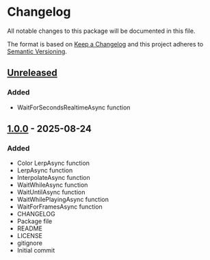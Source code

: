 # Changelog
All notable changes to this package will be documented in this file.

The format is based on [Keep a Changelog](http://keepachangelog.com/en/1.0.0/)
and this project adheres to [Semantic Versioning](http://semver.org/spec/v2.0.0.html).

## [Unreleased]
### Added
- WaitForSecondsRealtimeAsync function

## [1.0.0] - 2025-08-24
### Added
- Color LerpAsync function
- LerpAsync function
- InterpolateAsync function
- WaitWhileAsync function
- WaitUntilAsync function
- WaitWhilePlayingAsync function
- WaitForFramesAsync function
- CHANGELOG
- Package file
- README
- LICENSE
- gitignore
- Initial commit

[Unreleased]: https://github.com/HyagoOliveira/AwaitableSystem/compare/1.0.0...main
[1.0.0]: https://github.com/HyagoOliveira/AwaitableSystem/tree/1.0.0/